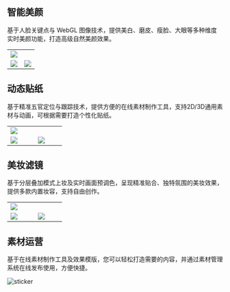 <style> .markdown-text-box table th,.markdown-text-box table td{text-align: center;} </style>

## 智能美颜
基于人脸关键点与 WebGL 图像技术，提供美白、磨皮、瘦脸、大眼等多种维度实时美颜功能，打造高级自然美颜效果。
<table >
<tbody><tr >
<td colspan=2><img src='https://qcloudimg.tencent-cloud.cn/raw/2cc19b5ae44bb01ca3e864768b8938ca.png' ></td>
</tr><tr>
<td width=50%><img src='https://qcloudimg.tencent-cloud.cn/raw/5c11c2fc1ad192bf254aa6760cef3111.jpg'></td>
<td width=50%><img src='https://qcloudimg.tencent-cloud.cn/raw/2502f2024788efd36f2c8dcd26ce8ab2.jpg'></td>
</tr>
</tbody></table>


## 动态贴纸
基于精准五官定位与跟踪技术，提供方便的在线素材制作工具，支持2D/3D通用素材与动画，可根据需要打造个性化贴纸。
<table>
<tbody><tr>
<td colspan=2><img src='https://qcloudimg.tencent-cloud.cn/raw/409e8c8390578c2dd9de0c8b07e54e0d.png'></td>

</tr><tr>

<td width=25%><img src='https://qcloudimg.tencent-cloud.cn/raw/8a4b869cdad5852f3d69fbbf9fdddafa.jpg'></td>
<td width=25%><img src='https://qcloudimg.tencent-cloud.cn/raw/936f7df79b95f499d2cc2571e664e7a9.jpg'></td>


</tr>
</tbody></table>


## 美妆滤镜
基于分层叠加模式上妆及实时画面预调色，呈现精准贴合、独特氛围的美妆效果，提供多款内置妆容，支持自由创作。
<table>
<tbody><tr>
<td colspan=2><img src='https://qcloudimg.tencent-cloud.cn/raw/7bec33b833339f754100280d34fd078b.png'></td>
</tr><tr>
<td width=25%><img src='https://qcloudimg.tencent-cloud.cn/raw/111681cdf9bb61dc6dc3660c9bc141cd.jpg'></td>
<td width=25%><img src='https://qcloudimg.tencent-cloud.cn/raw/7852c2f3f29d319c882dd22efdd1afd0.jpg'></td>

</tr>
</tbody></table>


## 素材运营
基于在线素材制作工具及效果模版，您可以轻松打造需要的内容，并通过素材管理系统在线发布使用，方便快捷。

![sticker](https://webar-static.tencent-cloud.com/docs/overview/creator3.gif)
